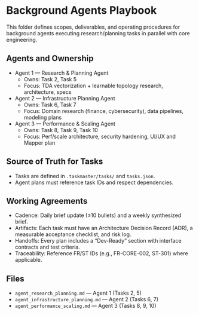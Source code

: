 # Background Agents Playbook

This folder defines scopes, deliverables, and operating procedures for background agents executing research/planning tasks in parallel with core engineering.

## Agents and Ownership

- Agent 1 — Research & Planning Agent
  - Owns: Task 2, Task 5
  - Focus: TDA vectorization + learnable topology research, architecture, specs
- Agent 2 — Infrastructure Planning Agent
  - Owns: Task 6, Task 7
  - Focus: Domain research (finance, cybersecurity), data pipelines, modeling plans
- Agent 3 — Performance & Scaling Agent
  - Owns: Task 8, Task 9, Task 10
  - Focus: Perf/scale architecture, security hardening, UI/UX and Mapper plan

## Source of Truth for Tasks

- Tasks are defined in `.taskmaster/tasks/` and `tasks.json`.
- Agent plans must reference task IDs and respect dependencies.

## Working Agreements

- Cadence: Daily brief update (≤10 bullets) and a weekly synthesized brief.
- Artifacts: Each task must have an Architecture Decision Record (ADR), a measurable acceptance checklist, and risk log.
- Handoffs: Every plan includes a “Dev-Ready” section with interface contracts and test criteria.
- Traceability: Reference FR/ST IDs (e.g., FR-CORE-002, ST-301) where applicable.

## Files

- `agent_research_planning.md` — Agent 1 (Tasks 2, 5)
- `agent_infrastructure_planning.md` — Agent 2 (Tasks 6, 7)
- `agent_performance_scaling.md` — Agent 3 (Tasks 8, 9, 10)
